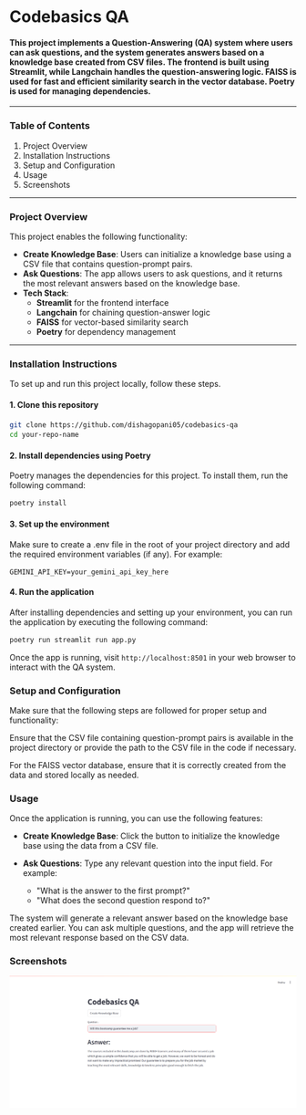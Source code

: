# Codebasics QA

#### This project implements a Question-Answering (QA) system where users can ask questions, and the system generates answers based on a knowledge base created from CSV files. The frontend is built using Streamlit, while Langchain handles the question-answering logic. FAISS is used for fast and efficient similarity search in the vector database. Poetry is used for managing dependencies.

---

### Table of Contents

1. Project Overview
2. Installation Instructions
3. Setup and Configuration
4. Usage
5. Screenshots

---

### Project Overview

This project enables the following functionality:

- **Create Knowledge Base**: Users can initialize a knowledge base using a CSV file that contains question-prompt pairs.
- **Ask Questions**: The app allows users to ask questions, and it returns the most relevant answers based on the knowledge base.
- **Tech Stack**:  
  - **Streamlit** for the frontend interface  
  - **Langchain** for chaining question-answer logic  
  - **FAISS** for vector-based similarity search  
  - **Poetry** for dependency management

---

### Installation Instructions

To set up and run this project locally, follow these steps.

#### 1. Clone this repository

```bash
git clone https://github.com/dishagopani05/codebasics-qa
cd your-repo-name
```

#### 2. Install dependencies using Poetry
Poetry manages the dependencies for this project. To install them, run the following command:

```bash
poetry install
``` 

#### 3. Set up the environment
Make sure to create a .env file in the root of your project directory and add the required environment variables (if any). For example:

```env 
GEMINI_API_KEY=your_gemini_api_key_here
```

#### 4. Run the application
After installing dependencies and setting up your environment, you can run the application by executing the following command:

```bash
poetry run streamlit run app.py
```
Once the app is running, visit `http://localhost:8501` in your web browser to interact with the QA system.

### Setup and Configuration

Make sure that the following steps are followed for proper setup and functionality:

Ensure that the CSV file containing question-prompt pairs is available in the project directory or provide the path to the CSV file in the code if necessary.

For the FAISS vector database, ensure that it is correctly created from the data and stored locally as needed.

### Usage

Once the application is running, you can use the following features:
- **Create Knowledge Base**: Click the button to initialize the knowledge base using the data from a CSV file.
- **Ask Questions**: Type any relevant question into the input field. For example:

  - "What is the answer to the first prompt?"
  - "What does the second question respond to?"

The system will generate a relevant answer based on the knowledge base created earlier. You can ask multiple questions, and the app will retrieve the most relevant response based on the CSV data.


### Screenshots

![App Screenshot](assets/Codebasics-QA.png)